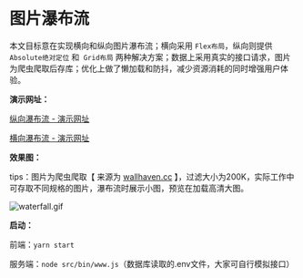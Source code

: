 # 图片瀑布流

本文目标意在实现横向和纵向图片瀑布流；横向采用 `Flex布局`，纵向则提供`Absolute绝对定位` 和` Grid布局` 两种解决方案；数据上采用真实的接口请求，图片为爬虫爬取后存库；优化上做了懒加载和防抖，减少资源消耗的同时增强用户体验。

**演示网址：**

[纵向瀑布流 - 演示网址](https://waterfall.deeruby.com)

[横向瀑布流 - 演示网址](https://waterfall.deeruby.com?type=HORIZONTAL)

**效果图：**

tips：图片为爬虫爬取【 来源为 [wallhaven.cc](https://wallhaven.cc/) 】，过滤大小为200K，实际工作中可存取不同规格的图片，瀑布流时展示小图，预览在加载高清大图。

![waterfall.gif](https://p1-juejin.byteimg.com/tos-cn-i-k3u1fbpfcp/d29d1efb4d9642199e0661078a095c40~tplv-k3u1fbpfcp-watermark.image?)

**启动：**

前端：`yarn start`

服务端：`node src/bin/www.js`（数据库读取的.env文件，大家可自行模拟接口）
